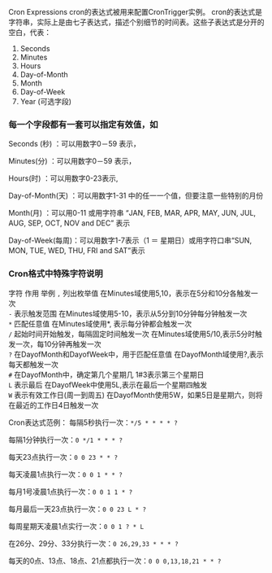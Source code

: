 Cron Expressions
cron的表达式被用来配置CronTrigger实例。 cron的表达式是字符串，实际上是由七子表达式，描述个别细节的时间表。这些子表达式是分开的空白，代表：

1. Seconds
2. Minutes
3. Hours
4. Day-of-Month
5. Month
6. Day-of-Week
7. Year (可选字段)

### 每一个字段都有一套可以指定有效值，如

Seconds (秒)         ：可以用数字0－59 表示，

Minutes(分)          ：可以用数字0－59 表示，

Hours(时)             ：可以用数字0-23表示,

Day-of-Month(天) ：可以用数字1-31 中的任一一个值，但要注意一些特别的月份

Month(月)            ：可以用0-11 或用字符串  “JAN, FEB, MAR, APR, MAY, JUN, JUL, AUG, SEP, OCT, NOV and DEC” 表示

Day-of-Week(每周)：可以用数字1-7表示（1 ＝ 星期日）或用字符口串“SUN, MON, TUE, WED, THU, FRI and SAT”表示

### Cron格式中特殊字符说明
字符	作用	举例
`,`	列出枚举值	在Minutes域使用5,10，表示在5分和10分各触发一次  
`-`	表示触发范围	在Minutes域使用5-10，表示从5分到10分钟每分钟触发一次  
`*`	匹配任意值	在Minutes域使用*, 表示每分钟都会触发一次  
`/`	起始时间开始触发，每隔固定时间触发一次	在Minutes域使用5/10,表示5分时触发一次，每10分钟再触发一次  
`?`	在DayofMonth和DayofWeek中，用于匹配任意值	在DayofMonth域使用?,表示每天都触发一次  
`#`	在DayofMonth中，确定第几个星期几	1#3表示第三个星期日  
`L`	表示最后	在DayofWeek中使用5L,表示在最后一个星期四触发  
`W`	表示有效工作日(周一到周五)	在DayofMonth使用5W，如果5日是星期六，则将在最近的工作日4日触发一次 

 Cron表达式范例：
 每隔5秒执行一次：`*/5 * * * * ?`

 每隔1分钟执行一次：`0 */1 * * * ?`

 每天23点执行一次：`0 0 23 * * ?`

 每天凌晨1点执行一次：`0 0 1 * * ?`

 每月1号凌晨1点执行一次：`0 0 1 1 * ?`

 每月最后一天23点执行一次：`0 0 23 L * ?`

 每周星期天凌晨1点实行一次：`0 0 1 ? * L`

 在26分、29分、33分执行一次：`0 26,29,33 * * * ?`

 每天的0点、13点、18点、21点都执行一次：`0 0 0,13,18,21 * * ?`
